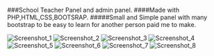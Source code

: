###School Teacher Panel and admin panel.
####Made with PHP,HTML,CSS,BOOTSRAP.
#####Small and Simple panel with many bootstrap to be easy to learn for another person paid me to make.


![Screenshot_1](https://user-images.githubusercontent.com/44063119/209816623-75040776-0fe1-44bd-8bff-d811f5484b90.png)
![Screenshot_2](https://user-images.githubusercontent.com/44063119/209816625-7d0dd6ec-1c86-49c4-b0f0-31d4f13c05d0.png)
![Screenshot_3](https://user-images.githubusercontent.com/44063119/209816626-9668a46a-fcf3-4419-b947-699a4fb942bf.png)
![Screenshot_4](https://user-images.githubusercontent.com/44063119/209816630-39857f30-df1f-41a2-a22c-e163c740aa41.png)
![Screenshot_5](https://user-images.githubusercontent.com/44063119/209816633-92b975f0-8081-4e2f-babd-37792088f638.png)
![Screenshot_6](https://user-images.githubusercontent.com/44063119/209816634-a23c7557-07dc-4c88-ab9a-425d17b9c158.png)
![Screenshot_7](https://user-images.githubusercontent.com/44063119/209816636-f09171b6-2244-4485-aa1b-920b91a0c999.png)
![Screenshot_8](https://user-images.githubusercontent.com/44063119/209816638-6effea16-16eb-48da-87bd-c1bee762aad6.png)
